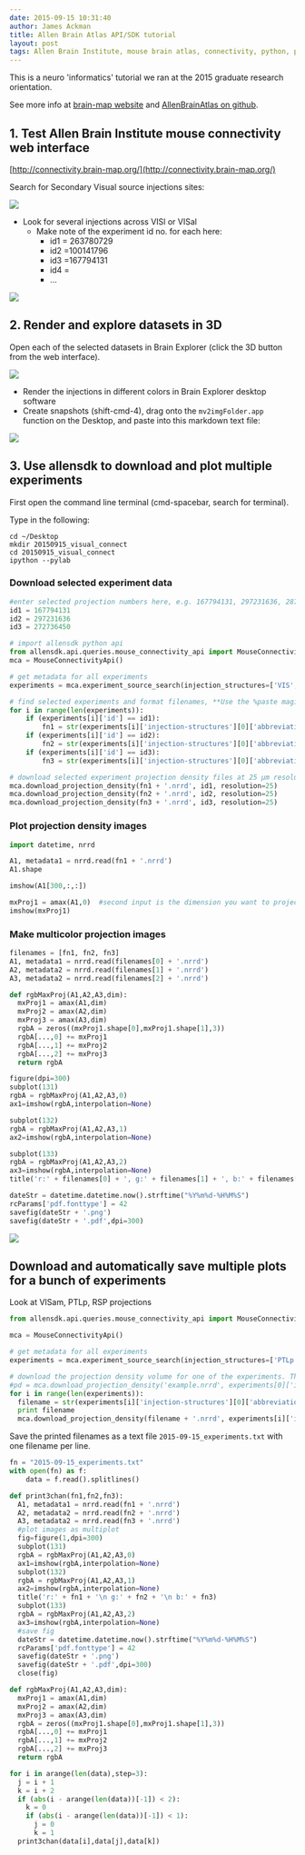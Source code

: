 ```yaml
---
date: 2015-09-15 10:31:40    
author: James Ackman  
title: Allen Brain Atlas API/SDK tutorial  
layout: post
tags: Allen Brain Institute, mouse brain atlas, connectivity, python, programming, api, #results, #analysis, informatics, #experiment  
---
```


This is a neuro 'informatics' tutorial we ran at the 2015 graduate research orientation.

See more info at [brain-map website](http://www.brain-map.org/api/index.html) and [AllenBrainAtlas on github](http://alleninstitute.github.io/AllenSDK/install.html).

## 1. Test Allen Brain Institute mouse connectivity web interface

[http://connectivity.brain-map.org/](http://connectivity.brain-map.org/)

Search for Secondary Visual source injections sites:

![]({{site.data_path}}/Screen_Shot_2015-09-15_at_10.53.17_AM.png)

* Look for several injections across VISl or VISal
    * Make note of the experiment id no. for each here:
        * id1 = 263780729
        * id2 =100141796
        * id3 =167794131
        * id4 = 
        * ...


![]({{site.data_path}}/Screen_Shot_2015-09-15_at_3.05.38_PM.png)



## 2. Render and explore datasets in 3D

Open each of the selected datasets in Brain Explorer (click the 3D button from the web interface).

![]({{site.data_path}}/Screen_Shot_2015-09-15_at_11.16.04_AM.png)

* Render the injections in different colors in Brain Explorer desktop software
* Create snapshots (shift-cmd-4), drag onto the `mv2imgFolder.app` function on the Desktop, and paste into this markdown text file:  


![]({{site.data_path}}/Screen_Shot_2015-09-18_at_12.58.04_PM.png)





## 3. Use allensdk to download and plot multiple experiments

First open the command line terminal (cmd-spacebar, search for terminal).

Type in the following: 

    cd ~/Desktop
    mkdir 20150915_visual_connect
    cd 20150915_visual_connect
    ipython --pylab


### Download selected experiment data

```python
#enter selected projection numbers here, e.g. 167794131, 297231636, 287495026
id1 = 167794131
id2 = 297231636
id3 = 272736450

# import allensdk python api
from allensdk.api.queries.mouse_connectivity_api import MouseConnectivityApi
mca = MouseConnectivityApi()

# get metadata for all experiments
experiments = mca.experiment_source_search(injection_structures=['VIS','PTLp','RSP'])

# find selected experiments and format filenames, **Use the %paste magic function if pasting into ipython
for i in range(len(experiments)):
    if (experiments[i]['id'] == id1):
        fn1 = str(experiments[i]['injection-structures'][0]['abbreviation']) + '_' + str(experiments[i]['id']) + '_' + str(experiments[i]['transgenic-line'])
    if (experiments[i]['id'] == id2):
        fn2 = str(experiments[i]['injection-structures'][0]['abbreviation']) + '_' + str(experiments[i]['id']) + '_' + str(experiments[i]['transgenic-line'])
    if (experiments[i]['id'] == id3):
        fn3 = str(experiments[i]['injection-structures'][0]['abbreviation']) + '_' + str(experiments[i]['id']) + '_' + str(experiments[i]['transgenic-line'])

# download selected experiment projection density files at 25 µm resolution
mca.download_projection_density(fn1 + '.nrrd', id1, resolution=25)
mca.download_projection_density(fn2 + '.nrrd', id2, resolution=25)
mca.download_projection_density(fn3 + '.nrrd', id3, resolution=25)


```



### Plot projection density images

```python
import datetime, nrrd

A1, metadata1 = nrrd.read(fn1 + '.nrrd')
A1.shape

imshow(A1[300,:,:])

mxProj1 = amax(A1,0)  #second input is the dimension you want to project over
imshow(mxProj1)

```



### Make multicolor projection images

```python
filenames = [fn1, fn2, fn3]
A1, metadata1 = nrrd.read(filenames[0] + '.nrrd')
A2, metadata2 = nrrd.read(filenames[1] + '.nrrd')
A3, metadata2 = nrrd.read(filenames[2] + '.nrrd')

def rgbMaxProj(A1,A2,A3,dim):
  mxProj1 = amax(A1,dim)
  mxProj2 = amax(A2,dim)
  mxProj3 = amax(A3,dim)
  rgbA = zeros((mxProj1.shape[0],mxProj1.shape[1],3))
  rgbA[...,0] += mxProj1
  rgbA[...,1] += mxProj2
  rgbA[...,2] += mxProj3
  return rgbA

figure(dpi=300)
subplot(131)
rgbA = rgbMaxProj(A1,A2,A3,0)
ax1=imshow(rgbA,interpolation=None)

subplot(132)
rgbA = rgbMaxProj(A1,A2,A3,1)
ax2=imshow(rgbA,interpolation=None)

subplot(133)
rgbA = rgbMaxProj(A1,A2,A3,2)
ax3=imshow(rgbA,interpolation=None)
title('r:' + filenames[0] + ', g:' + filenames[1] + ', b:' + filenames[2])

dateStr = datetime.datetime.now().strftime("%Y%m%d-%H%M%S")
rcParams['pdf.fonttype'] = 42
savefig(dateStr + '.png')
savefig(dateStr + '.pdf',dpi=300)

```


![]({{site.data_path}}/Screen_Shot_2015-09-15_at_3.28.27_PM.png)



## Download and automatically save multiple plots for a bunch of experiments

Look at VISam, PTLp, RSP projections

```python
from allensdk.api.queries.mouse_connectivity_api import MouseConnectivityApi

mca = MouseConnectivityApi()

# get metadata for all experiments
experiments = mca.experiment_source_search(injection_structures=['PTLp','VISam','RSP'])

# download the projection density volume for one of the experiments. This will also download and save the file in the local folder as well as storing it as a variable.
#pd = mca.download_projection_density('example.nrrd', experiments[0]['id'], resolution=25)
for i in range(len(experiments)):
  filename = str(experiments[i]['injection-structures'][0]['abbreviation']) + '_' + str(experiments[i]['id']) + '_' + str(experiments[i]['transgenic-line'])
  print filename
  mca.download_projection_density(filename + '.nrrd', experiments[i]['id'], resolution=25)

```


Save the printed filenames as a text file `2015-09-15_experiments.txt` with one filename per line.

```python
fn = "2015-09-15_experiments.txt"
with open(fn) as f:
    data = f.read().splitlines()

def print3chan(fn1,fn2,fn3):
  A1, metadata1 = nrrd.read(fn1 + '.nrrd')
  A2, metadata2 = nrrd.read(fn2 + '.nrrd')
  A3, metadata2 = nrrd.read(fn3 + '.nrrd')
  #plot images as multiplot
  fig=figure(1,dpi=300)
  subplot(131)
  rgbA = rgbMaxProj(A1,A2,A3,0)
  ax1=imshow(rgbA,interpolation=None)
  subplot(132)
  rgbA = rgbMaxProj(A1,A2,A3,1)
  ax2=imshow(rgbA,interpolation=None)
  title('r:' + fn1 + '\n g:' + fn2 + '\n b:' + fn3)
  subplot(133)
  rgbA = rgbMaxProj(A1,A2,A3,2)
  ax3=imshow(rgbA,interpolation=None)
  #save fig
  dateStr = datetime.datetime.now().strftime("%Y%m%d-%H%M%S")
  rcParams['pdf.fonttype'] = 42
  savefig(dateStr + '.png')
  savefig(dateStr + '.pdf',dpi=300)
  close(fig)

def rgbMaxProj(A1,A2,A3,dim):
  mxProj1 = amax(A1,dim)
  mxProj2 = amax(A2,dim)
  mxProj3 = amax(A3,dim)
  rgbA = zeros((mxProj1.shape[0],mxProj1.shape[1],3))
  rgbA[...,0] += mxProj1
  rgbA[...,1] += mxProj2
  rgbA[...,2] += mxProj3
  return rgbA

for i in arange(len(data),step=3):
  j = i + 1
  k = i + 2
  if (abs(i - arange(len(data))[-1]) < 2):
    k = 0
    if (abs(i - arange(len(data))[-1]) < 1):
      j = 0
      k = 1
  print3chan(data[i],data[j],data[k])

```

